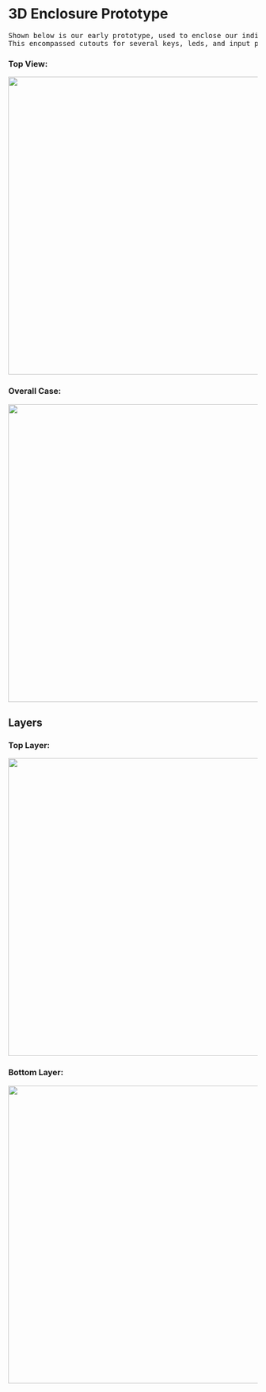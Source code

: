 # 3D Enclosure Prototype
<pre>
Shown below is our early prototype, used to enclose our individual keyboard PCB. This 3D enclosure was done using Autodesk Fusion 360.<br />This encompassed cutouts for several keys, leds, and input power.
</pre>

### Top View:
<pre>
<img width="600" src = "https://lh3.googleusercontent.com/pw/ACtC-3d8iBH5Hs5xd0oDxvlUnhre0resz8bPoryIqE6i1E4-ifHtUi-r7APNFudMFiUPLVviqTeHd4Q6gm4d6RItMbtmKFZRuUsg-OJzMOFjBjYQFWZi-HQIfRRQKQ68ExT3NsNYWZnD36T_avF-kcToSjR8=w942-h511-no?authuser=1">
</pre>

### Overall Case:
<pre>
<img width="600" src = "https://lh3.googleusercontent.com/pw/ACtC-3dEgmdeozd3rX40SpFDipngxS7azj1XCCiAz-F-4PAFNDJ3QV20mEgSkHgbAQRRzLm-Zndcrx5YvICr0qUsUwXuQlHqeb4B6Cp2-jhLIEqMFReaf0ctvsXtjEIFXv9QLH0rwPjI6uoaV_gavcaer-d-=w942-h511-no?authuser=1">
</pre>

## Layers
### Top Layer:
<pre>
<img width="600" src= "https://lh3.googleusercontent.com/pw/ACtC-3dsGLePWg3rsRXABGeIZaWeCUz_fK5qlBNJgig-a5_5YiEqzzweV7w4big5pi0iv5hyn2lACpKdUbsppBGve86NWP-_CalWn1hbLTNvFsxqHM0cQlzX4c7ILLwd0gDjUvriGHzaOTjpqgN8RLDtFYNy=w942-h511-no?authuser=1">
</pre>

### Bottom Layer:
<pre>
<img width="600" src = "https://lh3.googleusercontent.com/pw/ACtC-3fjXkCUxklzKBIrVNHYZbu4mHrr_KPEBD5Z-gbnXdpMq6j4pUm-2POdHFe9A9GO04_C_W5zdJEm3K081dcXcS3ZE14yWojgMTsYKmSZZrtAyKC-Qyf8edzCBfcCi96rN13WpkHXPTKC2sLvLN62jTKq=w942-h511-no?authuser=1">
</pre>
